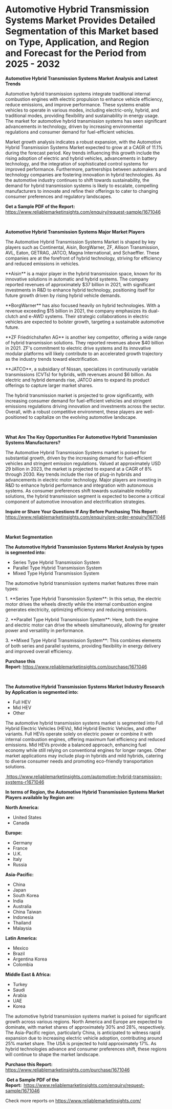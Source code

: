<p><h1>Automotive Hybrid Transmission Systems Market Provides Detailed Segmentation of this Market based on Type, Application, and Region and Forecast for the Period from 2025 - 2032</h1></p><p><strong>Automotive Hybrid Transmission Systems Market Analysis and Latest Trends</strong></p>
<p><p>Automotive hybrid transmission systems integrate traditional internal combustion engines with electric propulsion to enhance vehicle efficiency, reduce emissions, and improve performance. These systems enable vehicles to operate in various modes, including electric-only, hybrid, and traditional modes, providing flexibility and sustainability in energy usage. The market for automotive hybrid transmission systems has seen significant advancements in technology, driven by increasing environmental regulations and consumer demand for fuel-efficient vehicles.</p><p>Market growth analysis indicates a robust expansion, with the Automotive Hybrid Transmission Systems Market expected to grow at a CAGR of 11.1% during the forecast period. Key trends influencing this growth include the rising adoption of electric and hybrid vehicles, advancements in battery technology, and the integration of sophisticated control systems for improved performance. Furthermore, partnerships between automakers and technology companies are fostering innovation in hybrid technologies. As the automotive industry continues to shift towards sustainability, the demand for hybrid transmission systems is likely to escalate, compelling manufacturers to innovate and refine their offerings to cater to changing consumer preferences and regulatory landscapes.</p></p>
<p><strong>Get a Sample PDF of the Report:&nbsp;</strong> <a href="https://www.reliablemarketinsights.com/enquiry/request-sample/1671046?utm_campaign=3523&utm_medium=2&utm_source=Github&utm_content=ia&utm_term=25032025&utm_id=automotive-hybrid-transmission-systems">https://www.reliablemarketinsights.com/enquiry/request-sample/1671046</a></p>
<p>&nbsp;</p>
<p><strong>Automotive Hybrid Transmission Systems Major Market Players</strong></p>
<p><p>The Automotive Hybrid Transmission Systems Market is shaped by key players such as Continental, Aisin, BorgWarner, ZF, Allison Transmission, AVL, Eaton, GETRAG, JATCO, Magna International, and Schaeffler. These companies are at the forefront of hybrid technology, striving for efficiency and reduced emissions in vehicles.</p><p>**Aisin** is a major player in the hybrid transmission space, known for its innovative solutions in automatic and hybrid systems. The company reported revenues of approximately $37 billion in 2021, with significant investments in R&D to enhance hybrid technology, positioning itself for future growth driven by rising hybrid vehicle demands.</p><p>**BorgWarner** has also focused heavily on hybrid technologies. With a revenue exceeding $15 billion in 2021, the company emphasizes its dual-clutch and e-AWD systems. Their strategic collaborations in electric vehicles are expected to bolster growth, targeting a sustainable automotive future.</p><p>**ZF Friedrichshafen AG** is another key competitor, offering a wide range of hybrid transmission solutions. They reported revenues above $40 billion in 2021. ZF's commitment to electric drive systems and its innovative modular platforms will likely contribute to an accelerated growth trajectory as the industry trends toward electrification.</p><p>**JATCO**, a subsidiary of Nissan, specializes in continuously variable transmissions (CVTs) for hybrids, with revenues around $6 billion. As electric and hybrid demands rise, JATCO aims to expand its product offerings to capture larger market shares.</p><p>The hybrid transmission market is projected to grow significantly, with increasing consumer demand for fuel-efficient vehicles and stringent emissions regulations driving innovation and investments across the sector. Overall, with a robust competitive environment, these players are well-positioned to capitalize on the evolving automotive landscape.</p></p>
<p>&nbsp;</p>
<p><strong>What Are The Key Opportunities For Automotive Hybrid Transmission Systems Manufacturers?</strong></p>
<p><p>The Automotive Hybrid Transmission Systems market is poised for substantial growth, driven by the increasing demand for fuel-efficient vehicles and stringent emission regulations. Valued at approximately USD 29 billion in 2023, the market is projected to expand at a CAGR of 8% through 2030. Key trends include the rise of plug-in hybrids and advancements in electric motor technology. Major players are investing in R&D to enhance hybrid performance and integration with autonomous systems. As consumer preferences shift towards sustainable mobility solutions, the hybrid transmission segment is expected to become a critical component of automotive innovation and electrification strategies.</p></p>
<p><strong>Inquire or Share Your Questions If Any Before Purchasing This Report:</strong> <a href="https://www.reliablemarketinsights.com/enquiry/pre-order-enquiry/1671046?utm_campaign=3523&utm_medium=2&utm_source=Github&utm_content=ia&utm_term=25032025&utm_id=automotive-hybrid-transmission-systems">https://www.reliablemarketinsights.com/enquiry/pre-order-enquiry/1671046</a></p>
<p>&nbsp;</p>
<p><strong>Market Segmentation</strong></p>
<p><strong>The Automotive Hybrid Transmission Systems Market Analysis by types is segmented into:</strong></p>
<p><ul><li>Series Type Hybrid Transmission System</li><li>Parallel Type Hybrid Transmission System</li><li>Mixed Type Hybrid Transmission System</li></ul></p>
<p><p>The automotive hybrid transmission systems market features three main types: </p><p>1. **Series Type Hybrid Transmission System**: In this setup, the electric motor drives the wheels directly while the internal combustion engine generates electricity, optimizing efficiency and reducing emissions.</p><p>2. **Parallel Type Hybrid Transmission System**: Here, both the engine and electric motor can drive the wheels simultaneously, allowing for greater power and versatility in performance.</p><p>3. **Mixed Type Hybrid Transmission System**: This combines elements of both series and parallel systems, providing flexibility in energy delivery and improved overall efficiency.</p></p>
<p><strong>Purchase this Report:&nbsp;</strong><a href="https://www.reliablemarketinsights.com/purchase/1671046?utm_campaign=3523&utm_medium=2&utm_source=Github&utm_content=ia&utm_term=25032025&utm_id=automotive-hybrid-transmission-systems">https://www.reliablemarketinsights.com/purchase/1671046</a></p>
<p>&nbsp;</p>
<p><strong>The Automotive Hybrid Transmission Systems Market Industry Research by Application is segmented into:</strong></p>
<p><ul><li>Full HEV</li><li>Mid HEV</li><li>Other</li></ul></p>
<p><p>The automotive hybrid transmission systems market is segmented into Full Hybrid Electric Vehicles (HEVs), Mid Hybrid Electric Vehicles, and other variants. Full HEVs operate solely on electric power or combine it with internal combustion engines, offering maximum fuel efficiency and reduced emissions. Mid HEVs provide a balanced approach, enhancing fuel economy while still relying on conventional engines for longer ranges. Other market applications may include plug-in hybrids and mild hybrids, catering to diverse consumer needs and promoting eco-friendly transportation solutions.</p></p>
<p><a href="https://www.reliablemarketinsights.com/automotive-hybrid-transmission-systems-r1671046?utm_campaign=3523&utm_medium=2&utm_source=Github&utm_content=ia&utm_term=25032025&utm_id=automotive-hybrid-transmission-systems">&nbsp;https://www.reliablemarketinsights.com/automotive-hybrid-transmission-systems-r1671046</a></p>
<p><strong>In terms of Region, the Automotive Hybrid Transmission Systems Market Players available by Region are:</strong></p>
<p>
    <p> <strong> North America: </strong>
        <ul>
            <li>United States</li>
            <li>Canada</li>
        </ul>
        </p> 
    <p> <strong> Europe: </strong>
        <ul>
            <li>Germany</li>
            <li>France</li>
            <li>U.K.</li>
            <li>Italy</li>
            <li>Russia</li>
        </ul>
        </p> 
    <p> <strong> Asia-Pacific: </strong>
        <ul>
            <li>China</li>
            <li>Japan</li>
            <li>South Korea</li>
            <li>India</li>
            <li>Australia</li>
            <li>China Taiwan</li>
            <li>Indonesia</li>
            <li>Thailand</li>
            <li>Malaysia</li>
        </ul>
        </p> 
    <p> <strong> Latin America: </strong>
        <ul>
            <li>Mexico</li>
            <li>Brazil</li>
            <li>Argentina Korea</li>
            <li>Colombia</li>
        </ul>
        </p> 
    <p> <strong> Middle East & Africa: </strong>
        <ul>
            <li>Turkey</li>
            <li>Saudi</li>
            <li>Arabia</li>
            <li>UAE</li>
            <li>Korea</li>
        </ul>
    </p>
    </p>
<p><p>The automotive hybrid transmission systems market is poised for significant growth across various regions. North America and Europe are expected to dominate, with market shares of approximately 30% and 28%, respectively. The Asia-Pacific region, particularly China, is anticipated to witness rapid expansion due to increasing electric vehicle adoption, contributing around 25% market share. The USA is projected to hold approximately 17%. As hybrid technologies advance and consumer preferences shift, these regions will continue to shape the market landscape.</p></p>
<p><strong>Purchase this Report: </strong><a href="https://www.reliablemarketinsights.com/purchase/1671046?utm_campaign=3523&utm_medium=2&utm_source=Github&utm_content=ia&utm_term=25032025&utm_id=automotive-hybrid-transmission-systems">https://www.reliablemarketinsights.com/purchase/1671046</a></p>
<p>&nbsp;<strong>Get a Sample PDF of the Report:&nbsp;&nbsp;</strong><a href="https://www.reliablemarketinsights.com/enquiry/request-sample/1671046?utm_campaign=3523&utm_medium=2&utm_source=Github&utm_content=ia&utm_term=25032025&utm_id=automotive-hybrid-transmission-systems">https://www.reliablemarketinsights.com/enquiry/request-sample/1671046</a></p>
<p><strong></strong></p>
<p>Check more reports on <a href="https://www.reliablemarketinsights.com/?utm_campaign=3523&utm_medium=2&utm_source=Github&utm_content=ia&utm_term=25032025&utm_id=automotive-hybrid-transmission-systems">https://www.reliablemarketinsights.com/</a></p>